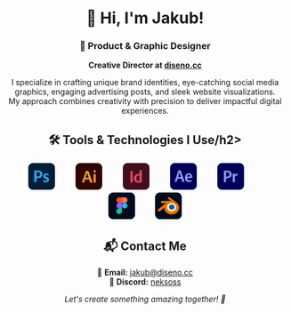 <h1 align="center">👋 Hi, I'm Jakub!</h1>

<h3 align="center">🎨 Product & Graphic Designer</h3>
<p align="center">
  <b>Creative Director at <a href="https://diseno.cc">diseno.cc</a></b>
</p>

<p align="center">
  I specialize in crafting unique brand identities, eye-catching social media graphics, engaging advertising posts, and sleek website visualizations.<br>
  My approach combines creativity with precision to deliver impactful digital experiences.
</p>

<h2 align="center"> 🛠️ Tools & Technologies I Use/h2>

<p align="center">
  <img src="./icons/photoshop.svg" width="48" style="margin-right:32px;" />
  <img src="./icons/illustrator.svg" width="48" style="margin-right:32px;" />
  <img src="./icons/indesign.svg" width="48" style="margin-right:32px;" />
  <img src="./icons/aftereffects.svg" width="48" style="margin-right:32px;" />
  <img src="./icons/premierepro.svg" width="48" style="margin-right:32px;" />
  <img src="./icons/figma.svg" width="48" style="margin-right:32px;" />
  <img src="./icons/blender.svg" width="48" />
</p>

<h2 align="center">📬 Contact Me</h2>

<p align="center">
  📧 <b>Email:</b> <a href="mailto:jakub@diseno.cc">jakub@diseno.cc</a><br>
  💬 <b>Discord:</b> <a href="https://discord.gg/qCDP2SDsKH">neksoss</a>
</p>

<p align="center">
  <i>Let's create something amazing together! 🚀</i>
</p>
